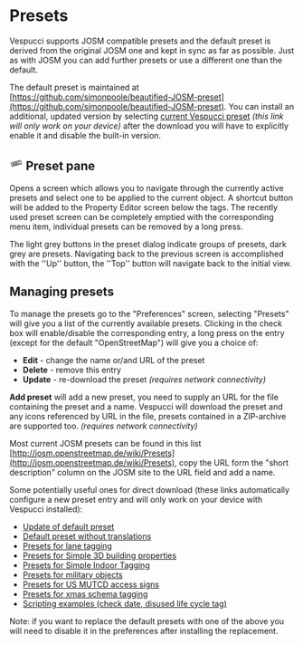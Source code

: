 # Presets

Vespucci supports JOSM compatible presets and the default preset is derived from the original JOSM one and kept in sync as far as possible. Just as with JOSM you can add further presets or use a different one than the default. 

The default preset is maintained at [https://github.com/simonpoole/beautified-JOSM-preset](https://github.com/simonpoole/beautified-JOSM-preset). You can install an additional, updated version by selecting [current Vespucci preset](vespucci://preset/?preseturl=https://github.com/simonpoole/beautified-JOSM-preset/raw/master/gen/vespucci_zip.zip) *(this link will only work on your device)* after the download you will have to explicitly enable it and disable the built-in version.

## ![Preset](../images/tag_menu_preset.png) Preset pane

Opens a screen which allows you to navigate through the currently active presets and select one to be applied to the current object. A shortcut button will be added to the Property Editor screen below the tags. The recently used preset screen can be completely emptied with the corresponding menu item, individual presets can be removed by a long press.

The light grey buttons in the preset dialog indicate groups of presets, dark grey are presets. Navigating back to the previous screen is accomplished with the ''Up'' button, the ''Top'' button will navigate back to the initial view.

## Managing presets

To manage the presets go to the "Preferences" screen, selecting "Presets" will give you a list of the currently available presets. Clicking in the check box will enable/disable the corresponding entry, a long press on the entry (except for the default "OpenStreetMap") will give you a choice of:


* **Edit** - change the name or/and URL of the preset
* **Delete** - remove this entry
* **Update** - re-download the preset *(requires network connectivity)*

**Add preset** will add a new preset, you need to supply an URL for the file containing the preset and a name. Vespucci will download the preset and any icons referenced by URL in the file, presets contained in a ZIP-archive are supported too. *(requires network connectivity)*

Most current JOSM presets can be found in this list [http://josm.openstreetmap.de/wiki/Presets](http://josm.openstreetmap.de/wiki/Presets), copy the URL form the "short description" column on the JOSM site to the URL field and add a name.

Some potentially useful ones for direct download (these links automatically configure a new preset entry and will only work on your device with Vespucci installed):

 * <a href="vespucci://preset/?preseturl=https://github.com/simonpoole/beautified-JOSM-preset/blob/master/gen/vespucci_zip.zip%3fraw=true&presetname=Updated default preset">Update of default preset</a>
 * <a href="vespucci://preset/?preseturl=https://github.com/simonpoole/beautified-JOSM-preset/blob/master/gen/vespucci_zip_no_translations.zip%3fraw=true&presetname=Default preset without translations">Default preset without translations</a>
 * <a href="vespucci://preset/?preseturl=http://josm.openstreetmap.de/josmfile%3fpage=Presets/LaneAttributes%26zip=1&presetname=Lane tagging">Presets for lane tagging</a>
 * <a href="vespucci://preset/?preseturl=https://github.com/kendzi/Simple3dBuildingsPreset/releases/download/0.9_2018-05-08/s3db-preset.zip&presetname=Simple 3D building properties">Presets for Simple 3D building properties</a>
 * <a href="vespucci://preset/?preseturl=http://josm.openstreetmap.de/josmfile%3Fpage=Presets/Simple_Indoor_Tagging%26zip=1&presetname=Simple Indoor Tagging">Presets for Simple Indoor Tagging</a>
 * <a href="vespucci://preset/?preseturl=https://github.com/simonpoole/military-preset/raw/gh-pages/gen/military.zip&presetname=Military objects">Presets for military objects</a>
 * <a href="vespucci://preset/?preseturl=https://github.com/simonpoole/US-MUTCD-preset/raw/gh-pages/gen/MUTCD.zip&presetname=MUTCD Access Preset">Presets for US MUTCD access signs</a>
 * <a href="vespucci://preset/?preseturl=https://github.com/simonpoole/xmas-preset/raw/gh-pages/gen/xmas.zip&presetname=Xmas Preset">Presets for xmas schema tagging</a>
 * <a href="vespucci:/preset?preseturl=https://github.com/simonpoole/preset-scripting-examples/raw/gh-pages/gen/script_examples.zip&presetname=javascript in Vespucci presets examples">Scripting examples (check date, disused life cycle tag)</a>

Note: if you want to replace the default presets with one of the above you will need to disable it in the preferences after installing the replacement.


